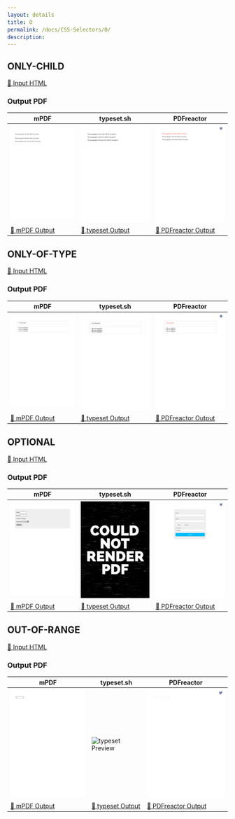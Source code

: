 ```yaml
---
layout: details
title: O
permalink: /docs/CSS-Selectors/O/
description: 
---
```




## ONLY-CHILD

[📄 Input HTML](/html/CSS%20Selectors/O/only-child.html)

### Output PDF

| mPDF | typeset.sh | PDFreactor |
|---------|---------|---------|
| ![mPDF Preview](mpdf__html_CSS_Selectors_O_only-child.html.png) | ![typeset Preview](typeset__html_CSS_Selectors_O_only-child.html.png) | ![PDFreactor Preview](pdfreactor__html_CSS_Selectors_O_only-child.html.png) |
| [📕 mPDF Output](mpdf__html_CSS_Selectors_O_only-child.html.pdf) | [📕 typeset Output](typeset__html_CSS_Selectors_O_only-child.html.pdf) | [📕 PDFreactor Output](pdfreactor__html_CSS_Selectors_O_only-child.html.pdf) |

## ONLY-OF-TYPE

[📄 Input HTML](/html/CSS%20Selectors/O/only-of-type.html)

### Output PDF

| mPDF | typeset.sh | PDFreactor |
|---------|---------|---------|
| ![mPDF Preview](mpdf__html_CSS_Selectors_O_only-of-type.html.png) | ![typeset Preview](typeset__html_CSS_Selectors_O_only-of-type.html.png) | ![PDFreactor Preview](pdfreactor__html_CSS_Selectors_O_only-of-type.html.png) |
| [📕 mPDF Output](mpdf__html_CSS_Selectors_O_only-of-type.html.pdf) | [📕 typeset Output](typeset__html_CSS_Selectors_O_only-of-type.html.pdf) | [📕 PDFreactor Output](pdfreactor__html_CSS_Selectors_O_only-of-type.html.pdf) |

## OPTIONAL

[📄 Input HTML](/html/CSS%20Selectors/O/optional.html)

### Output PDF

| mPDF | typeset.sh | PDFreactor |
|---------|---------|---------|
| ![mPDF Preview](mpdf__html_CSS_Selectors_O_optional.html.png) | ![typeset Preview](typeset__html_CSS_Selectors_O_optional.html.png) | ![PDFreactor Preview](pdfreactor__html_CSS_Selectors_O_optional.html.png) |
| [📕 mPDF Output](mpdf__html_CSS_Selectors_O_optional.html.pdf) | [📕 typeset Output](typeset__html_CSS_Selectors_O_optional.html.pdf) | [📕 PDFreactor Output](pdfreactor__html_CSS_Selectors_O_optional.html.pdf) |

## OUT-OF-RANGE

[📄 Input HTML](/html/CSS%20Selectors/O/out-of-range.html)

### Output PDF

| mPDF | typeset.sh | PDFreactor |
|---------|---------|---------|
| ![mPDF Preview](mpdf__html_CSS_Selectors_O_out-of-range.html.png) | ![typeset Preview](typeset__html_CSS_Selectors_O_out-of-range.html.png) | ![PDFreactor Preview](pdfreactor__html_CSS_Selectors_O_out-of-range.html.png) |
| [📕 mPDF Output](mpdf__html_CSS_Selectors_O_out-of-range.html.pdf) | [📕 typeset Output](typeset__html_CSS_Selectors_O_out-of-range.html.pdf) | [📕 PDFreactor Output](pdfreactor__html_CSS_Selectors_O_out-of-range.html.pdf) |


